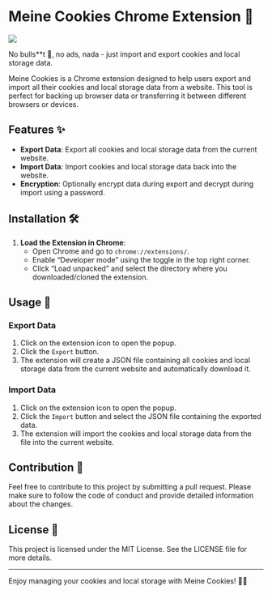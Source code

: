 # Meine Cookies Chrome Extension 🍪

![](https://i.ibb.co/MgZkJ8Z/Xnapper-2024-08-03-16-28-28.png)

No bulls\*\*t 💩, no ads, nada - just import and export cookies and local storage data.

Meine Cookies is a Chrome extension designed to help users export and import all their cookies and local storage data from a website. This tool is perfect for backing up browser data or transferring it between different browsers or devices.

## Features ✨

- **Export Data**: Export all cookies and local storage data from the current website.
- **Import Data**: Import cookies and local storage data back into the website.
- **Encryption**: Optionally encrypt data during export and decrypt during import using a password.


## Installation 🛠️

1. **Load the Extension in Chrome**:
   - Open Chrome and go to `chrome://extensions/`.
   - Enable “Developer mode” using the toggle in the top right corner.
   - Click “Load unpacked” and select the directory where you downloaded/cloned the extension.

## Usage 🚀

### Export Data

1. Click on the extension icon to open the popup.
2. Click the `Export` button.
3. The extension will create a JSON file containing all cookies and local storage data from the current website and automatically download it.

### Import Data

1. Click on the extension icon to open the popup.
2. Click the `Import` button and select the JSON file containing the exported data.
3. The extension will import the cookies and local storage data from the file into the current website.

## Contribution 🤝

Feel free to contribute to this project by submitting a pull request. Please make sure to follow the code of conduct and provide detailed information about the changes.

## License 📜

This project is licensed under the MIT License. See the LICENSE file for more details.

---

Enjoy managing your cookies and local storage with Meine Cookies! 🍪✨
